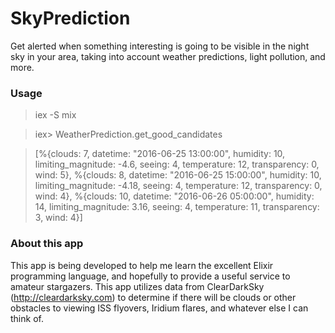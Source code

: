 # SkyPrediction

Get alerted when something interesting is going to be visible in the night sky in your area, taking into account weather predictions, light pollution, and more.

### Usage
> iex -S mix

> iex> WeatherPrediction.get_good_candidates

> [%{clouds: 7, datetime: "2016-06-25 13:00:00", humidity: 10, limiting_magnitude: -4.6, seeing: 4, temperature: 12, transparency: 0, wind: 5},
 %{clouds: 8, datetime: "2016-06-25 15:00:00", humidity: 10, limiting_magnitude: -4.18, seeing: 4, temperature: 12, transparency: 0, wind: 4},
 %{clouds: 10, datetime: "2016-06-26 05:00:00", humidity: 14, limiting_magnitude: 3.16, seeing: 4, temperature: 11, transparency: 3, wind: 4}]

### About this app

This app is being developed to help me learn the excellent Elixir programming language, and hopefully to provide a useful service to amateur stargazers. This app utilizes data from ClearDarkSky (http://cleardarksky.com) to determine if there will be clouds or other obstacles to viewing ISS flyovers, Iridium flares, and whatever else I can think of.
